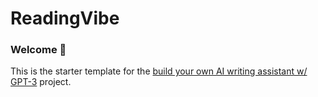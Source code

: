 # ReadingVibe 
### Welcome 👋
This is the starter template for the [build your own AI writing assistant w/ GPT-3](https://buildspace.so/builds/ai-writer) project.
